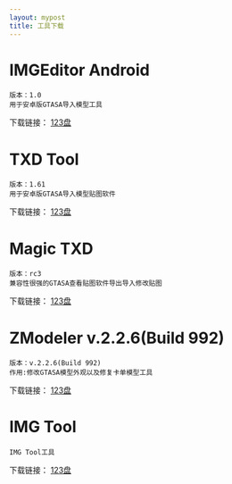 ```yaml
---
layout: mypost
title: 工具下载
---
```

# IMGEditor Android

```
版本：1.0
用于安卓版GTASA导入模型工具
```

下载链接：
[123盘](https://www.123pan.com/s/B2GqVv-286wd.html)

# TXD Tool

```
版本：1.61
用于安卓版GTASA导入模型贴图软件
```

下载链接：
[123盘](https://www.123pan.com/s/B2GqVv-s86wd.html)

# Magic TXD

```
版本：rc3
兼容性很强的GTASA查看贴图软件导出导入修改贴图
```

下载链接：
[123盘](https://www.123pan.com/s/B2GqVv-D86wd.html)

# ZModeler v.2.2.6(Build 992)

```
版本：v.2.2.6(Build 992)
作用:修改GTASA模型外观以及修复卡单模型工具
```

下载链接：
[123盘](https://www.123pan.com/s/B2GqVv-O86wd.html)

# IMG Tool

```
IMG Tool工具
```

下载链接：
[123盘](https://www.123pan.com/s/B2GqVv-R86wd.html)

# 
